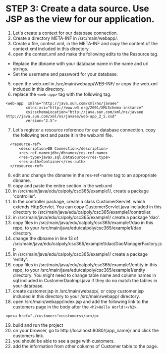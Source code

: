 # STEP 3: Create a data source. Use JSP as the view for our application.
1. Let's create a context for our database connection.
2. Create a directory META-INF in /src/main/webapp/.
3. Create a file, context.xml, in the META-INF and copy the content of the context.xml included in this directory.
4. open the context.xml and make the following edits to the Resource tag.
- Replace the dbname with your database name in the name and url strings.
- Set the username and password for your database.
5. open the web.xml in /src/main/webapp/WEB-INF/ or copy the web.xml included in this directory.
6. replace the ```<web-app>``` tag with the following tag. 
```
<web-app  xmlns="http://java.sun.com/xml/ns/javaee"
         xmlns:xsi="http://www.w3.org/2001/XMLSchema-instance"
         xsi:schemaLocation="http://java.sun.com/xml/ns/javaee http://java.sun.com/xml/ns/javaee/web-app_2_5.xsd"
         version="2.5">
```
7. Let's register a resource reference for our database connection. copy the following text and paste it in the web.xml file.
```
  <resource-ref>
      <description>DB Connection</description>
      <res-ref-name>jdbc/dbname</res-ref-name>
      <res-type>javax.sql.DataSource</res-type>
      <res-auth>Container</res-auth>
  </resource-ref>
```

8. edit and change the dbname in the res-ref-name tag to an appropriate dbname. 
9. copy and paste the entire <welcome-file-list> section in the web.xml 
10. in /src/main/java/edu/calpoly/csc365/example1/, create a package 'controller'.
11. In the controller package, create a class CustomerServlet, which extends HttpServlet.
You can copy CustomerServlet.java included in this directory to /src/main/java/edu/calpoly/csc365/example1/controller.
12. in /src/main/java/edu/calpoly/csc365/example1/ create a package 'dao'.
13. copy files in /src/main/java/edu/calpoly/csc365/example1/dao in this repo, to your /src/main/java/edu/calpoly/csc365/example1/dao directory.
14. change the dbname in line 13 of /src/main/java/edu/calpoly/csc365/example1/dao/DaoManagerFactory.jsp
15. in /src/main/java/edu/calpoly/csc365/example1/ create a package 'entity'.
16. copy files in /src/main/java/edu/calpoly/csc365/example1/entity in this repo, to your /src/main/java/edu/calpoly/csc365/example1/entity directory.
You might need to change table name and column names in sql included in CustomerDaoImpl.java if they do no match the tables in your database.
17. create customer.jsp in /src/main/webapp/, or copy customer.jsp included in this directory to your /src/main/webapp/ directory.
18. open /src/main/webapp/index.jsp and add the following link to the customers page in the body after the ```<h2>Hello World!</h2>```.
```
<p><a href="./customers">customers</a></p>
```
19. build and run the project
20. on your browser, go to http://localhost:8080/{app_name}/ and click the customers link.
21. you should be able to see a page with customers.
22. add the information from other columns of Customer table to the page.
